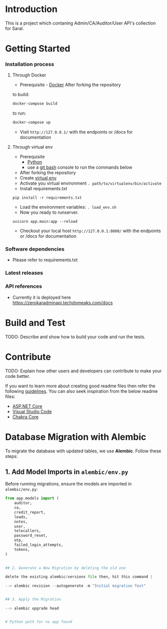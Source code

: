 # Introduction

This is a project which contaning Admin/CA/Auditor/User API's collection for Saral.

# Getting Started

### Installation process

1.  Through Docker

    - Prerequisite - [Docker](https://docs.docker.com/get-docker/)
      After forking the repository

    to build:

    ```bash
    docker-compose build
    ```

    to run:

    ```bash
    docker-compose up
    ```

    - Visit `http://127.0.0.1/` with the endpoints or /docs for documentation

2.  Through virtual env

    - Prerequisite
      - [Python](https://www.python.org/downloads/)
      - use a [git bash](https://gitforwindows.org/#bash) console to run the commands below
    - After forking the repository
    - Create [virtual env](https://docs.python.org/3/library/venv.html)
    - Activate you virtual environment `. path/to/virtualenv/bin/activate`
    - Install requirements.txt

    ```
    pip install -r requirements.txt
    ```

    - Load the environment variables: `. load_env.sh`
    - Now you ready to runserver.

    ```
    uvicorn app.main:app --reload
    ```

    - Checkout your local host `http://127.0.0.1:8000/` with the endpoints or /docs for documentation

### Software dependencies

- Please refer to requirements.txt

### Latest releases

### API references

- Currently it is deployed here https://zerokaradminapi.techdomeaks.com/docs

# Build and Test

TODO: Describe and show how to build your code and run the tests.

# Contribute

TODO: Explain how other users and developers can contribute to make your code better.

If you want to learn more about creating good readme files then refer the following [guidelines](https://docs.microsoft.com/en-us/azure/devops/repos/git/create-a-readme?view=azure-devops). You can also seek inspiration from the below readme files:

- [ASP.NET Core](https://github.com/aspnet/Home)
- [Visual Studio Code](https://github.com/Microsoft/vscode)
- [Chakra Core](https://github.com/Microsoft/ChakraCore)



# Database Migration with Alembic  

To migrate the database with updated tables, we use **Alembic**. Follow these steps:  

## 1. Add Model Imports in `alembic/env.py`  

Before running migrations, ensure the models are imported in `alembic/env.py`:  

```python
from app.models import (
    auditor,
    ca,
    credit_report,
    leads,
    notes,
    user,
    telecallers,
    password_reset,
    otp,
    failed_login_attempts,
    tokens,
)
 

## 2. Generate a New Migration by deleting the old one

delete the existing alembic/versions file then, hit this command |

--> alembic revision --autogenerate -m "Initial migration Test"


## 3. Apply the Migration

--> alembic upgrade head


# Python path for no app found